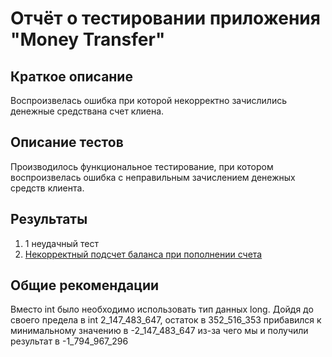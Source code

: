 # Отчёт о тестировании приложения "Money Transfer"

## Краткое описание

Воспроизвелась ошибка при которой некорректно зачислились денежные средствана счет клиена.


## Описание тестов

Производилось функциональное тестирование, при котором воспроизвелась ошибка с неправильным зачислением денежных средств клиента. 

## Результаты

1. 1 неудачный тест
2. [Некорректный подсчет баланса при пополнении счета](https://github.com/AnyaKorosteleva/Java-1.2.1/issues/1)

## Общие рекомендации

Вместо int было необходимо использовать тип данных long.
Дойдя до своего предела в int 2_147_483_647, остаток в 352_516_353 прибавился к минимальному значению в -2_147_483_647 из-за чего мы и получили результат в -1_794_967_296